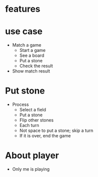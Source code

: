 # features

# use case
- Match a game
   - Start a game
   - See a board
   - Put a stone
   - Check the result
- Show match result

# Put stone
- Process
  - Select a field
  - Put a stone
  - Flip other stones
  - Each turn
   - Not space to put a stone; skip a turn 
  - If it is over, end the game

# About player
- Only me is playing